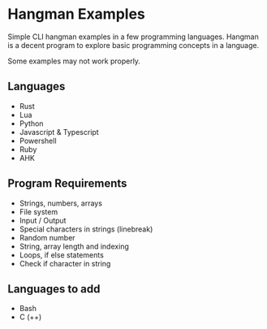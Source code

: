 # Hangman Examples

Simple CLI hangman examples in a few programming languages.
Hangman is a decent program to explore basic programming concepts in a language.

Some examples may not work properly.

## Languages

- Rust
- Lua
- Python
- Javascript & Typescript
- Powershell
- Ruby
- AHK

## Program Requirements

- Strings, numbers, arrays
- File system
- Input / Output
- Special characters in strings (linebreak)
- Random number
- String, array length and indexing
- Loops, if else statements
- Check if character in string

## Languages to add

- Bash
- C (++)

